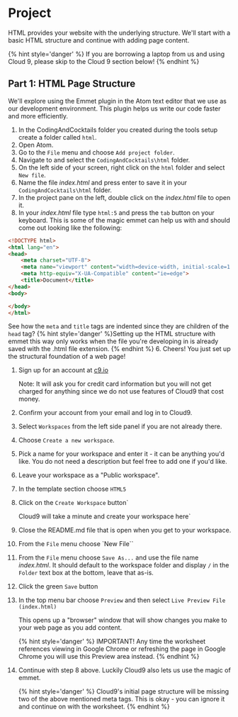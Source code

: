 # Project

HTML provides your website with the underlying structure.  We'll start with a basic HTML structure and continue with adding page content.

{% hint style='danger' %}
If you are borrowing a laptop from us and using Cloud 9, please skip to the Cloud 9 section below!
{% endhint %}

## Part 1: HTML Page Structure
We'll explore using the Emmet plugin in the Atom text editor that we use as our development environment.  This plugin helps us write our code faster and more efficiently.

1. In the CodingAndCocktails folder you created during the tools setup create a folder called `html`.
2. Open Atom.
3. Go to the `File` menu and choose `Add project folder`.
4. Navigate to and select the `CodingAndCocktails\html` folder.
3. On the left side of your screen, right click on the `html` folder and select `New file`.
5. Name the file _index.html_ and press enter to save it in your `CodingAndCocktails\html` folder.
6. In the project pane on the left, double click on the _index.html_ file to open it.
7. In your _index.html_ file type `html:5` and press the `tab` button on your keyboard.  This is some of the magic emmet can help us with and should come out looking like the following: 

  ```html
  <!DOCTYPE html>
  <html lang="en">
  <head>
      <meta charset="UTF-8">
      <meta name="viewport" content="width=device-width, initial-scale=1.0">
      <meta http-equiv="X-UA-Compatible" content="ie=edge">
      <title>Document</title>
  </head>
  <body>
  
  </body>
  </html>
  ```
See how the `meta` and `title` tags are indented since they are children of the `head` tag?
{% hint style='danger' %}Setting up the HTML structure with emmet this way only works when the file you're developing in is already saved with the .html file extension. {% endhint %}
6. Cheers! You just set up the structural foundation of a web page!

<!--sec data-title="Cloud9 Instructions" data-id="section0" data-show=true data-collapse=true ces-->

1. Sign up for an account at [c9.io](https://c9.io)
   
   Note: It will ask you for credit card information but you will not get charged for anything since we do not use features of Cloud9 that cost money.

2. Confirm your account from your email and log in to Cloud9.

3. Select `Workspaces` from the left side panel if you are not already there.

4. Choose `Create a new workspace`.

5. Pick a name for your workspace and enter it - it can be anything you'd like.  You do not need a description but feel free to add one if you'd like.

6. Leave your workspace as a "Public workspace".

7. In the template section choose `HTML5`

8. Click on the `Create Workspace` button`

   Cloud9 will take a minute and create your workspace here`
   
9. Close the README.md file that is open when you get to your workspace.

10. From the `File` menu choose `New File``

11. From the `File` menu choose `Save As...` and use the file name _index.html_.  It should default to the workspace folder and display `/` in the `Folder` text box at the bottom, leave that as-is.

12.  Click the green `Save` button

13. In the top menu bar choose `Preview` and then select `Live Preview File (index.html)`

    This opens up a "browser" window that will show changes you make to your web page as you add content.  
    
    {% hint style='danger' %}
    IMPORTANT! Any time the worksheet references viewing in Google     Chrome or refreshing the page in Google Chrome you will use this Preview area instead.
    {% endhint %}

14. Continue with step 8 above. Luckily Cloud9 also lets us use the magic of emmet.

    {% hint style='danger' %}
    Cloud9's initial page structure will be missing two of the above mentioned meta tags.  This is okay - you can ignore it and continue on with the worksheet.
    {% endhint %}
<!--endsec-->


